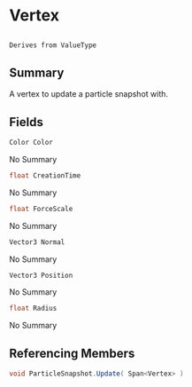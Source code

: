 # Vertex

## 
```c#
Derives from ValueType
```

## Summary

A vertex to update a particle snapshot with.
## Fields

```c#
Color Color
```
No Summary
```c#
float CreationTime
```
No Summary
```c#
float ForceScale
```
No Summary
```c#
Vector3 Normal
```
No Summary
```c#
Vector3 Position
```
No Summary
```c#
float Radius
```
No Summary
## Referencing Members

```c#
void ParticleSnapshot.Update( Span<Vertex> ) 
```
